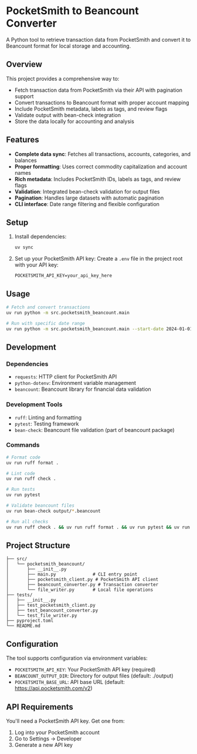 # PocketSmith to Beancount Converter

A Python tool to retrieve transaction data from PocketSmith and convert it to Beancount format for local storage and accounting.

## Overview

This project provides a comprehensive way to:
- Fetch transaction data from PocketSmith via their API with pagination support
- Convert transactions to Beancount format with proper account mapping
- Include PocketSmith metadata, labels as tags, and review flags
- Validate output with bean-check integration
- Store the data locally for accounting and analysis

## Features

- **Complete data sync**: Fetches all transactions, accounts, categories, and balances
- **Proper formatting**: Uses correct commodity capitalization and account names
- **Rich metadata**: Includes PocketSmith IDs, labels as tags, and review flags
- **Validation**: Integrated bean-check validation for output files
- **Pagination**: Handles large datasets with automatic pagination
- **CLI interface**: Date range filtering and flexible configuration

## Setup

1. Install dependencies:
   ```bash
   uv sync
   ```

2. Set up your PocketSmith API key:
   Create a `.env` file in the project root with your API key:
   ```
   POCKETSMITH_API_KEY=your_api_key_here
   ```

## Usage

```bash
# Fetch and convert transactions
uv run python -m src.pocketsmith_beancount.main

# Run with specific date range
uv run python -m src.pocketsmith_beancount.main --start-date 2024-01-01 --end-date 2024-12-31
```

## Development

### Dependencies
- `requests`: HTTP client for PocketSmith API
- `python-dotenv`: Environment variable management
- `beancount`: Beancount library for financial data validation

### Development Tools
- `ruff`: Linting and formatting
- `pytest`: Testing framework
- `bean-check`: Beancount file validation (part of beancount package)

### Commands

```bash
# Format code
uv run ruff format .

# Lint code
uv run ruff check .

# Run tests
uv run pytest

# Validate beancount files
uv run bean-check output/*.beancount

# Run all checks
uv run ruff check . && uv run ruff format . && uv run pytest && uv run bean-check output/*.beancount
```

## Project Structure

```
├── src/
│   └── pocketsmith_beancount/
│       ├── __init__.py
│       ├── main.py              # CLI entry point
│       ├── pocketsmith_client.py # PocketSmith API client
│       ├── beancount_converter.py # Transaction converter
│       └── file_writer.py       # Local file operations
├── tests/
│   ├── __init__.py
│   ├── test_pocketsmith_client.py
│   ├── test_beancount_converter.py
│   └── test_file_writer.py
├── pyproject.toml
└── README.md
```

## Configuration

The tool supports configuration via environment variables:
- `POCKETSMITH_API_KEY`: Your PocketSmith API key (required)
- `BEANCOUNT_OUTPUT_DIR`: Directory for output files (default: ./output)
- `POCKETSMITH_BASE_URL`: API base URL (default: https://api.pocketsmith.com/v2)

## API Requirements

You'll need a PocketSmith API key. Get one from:
1. Log into your PocketSmith account
2. Go to Settings → Developer
3. Generate a new API key